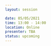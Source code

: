 ```yaml
---
layout: session

date: 05/05/2021
time: 13:00 - 14:00
location: Online
presenter: TBA
status: upcoming
---
```

